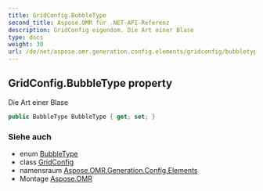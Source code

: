 ```yaml
---
title: GridConfig.BubbleType
second_title: Aspose.OMR für .NET-API-Referenz
description: GridConfig eigendom. Die Art einer Blase
type: docs
weight: 30
url: /de/net/aspose.omr.generation.config.elements/gridconfig/bubbletype/
---
```

## GridConfig.BubbleType property

Die Art einer Blase

```csharp
public BubbleType BubbleType { get; set; }
```

### Siehe auch

* enum [BubbleType](../../../aspose.omr.generation.config.enums/bubbletype/)
* class [GridConfig](../)
* namensraum [Aspose.OMR.Generation.Config.Elements](../../gridconfig/)
* Montage [Aspose.OMR](../../../)


